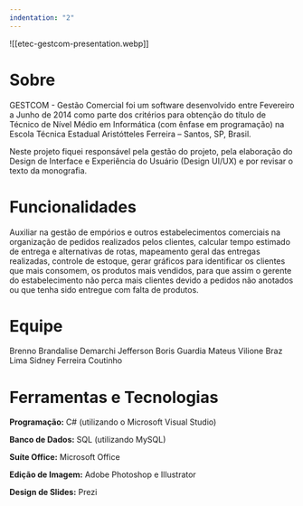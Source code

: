 ```yaml
---
indentation: "2"
---
```


![[etec-gestcom-presentation.webp]]
# Sobre 

GESTCOM - Gestão Comercial foi um software desenvolvido entre Fevereiro a Junho de 2014 como parte dos critérios para obtenção do título de Técnico de Nível Médio em Informática (com ênfase em programação) na Escola Técnica Estadual Aristótteles Ferreira – Santos, SP, Brasil.

Neste projeto fiquei responsável pela gestão do projeto, pela elaboração do Design de Interface e Experiência do Usuário (Design UI/UX) e por revisar o texto da monografia.

# Funcionalidades

Auxiliar na gestão de empórios e outros estabelecimentos comerciais na organização de pedidos realizados pelos clientes, calcular tempo estimado de entrega e alternativas de rotas, mapeamento geral das entregas realizadas, controle de estoque, gerar gráficos para identificar os clientes que mais consomem, os produtos mais vendidos, para que assim o gerente do estabelecimento não perca mais clientes devido a pedidos não anotados ou que tenha sido entregue com falta de produtos.

# Equipe

Brenno Brandalise Demarchi
Jefferson Boris Guardia
Mateus Vilione Braz Lima
Sidney Ferreira Coutinho

# Ferramentas e Tecnologias

**Programação:** C# (utilizando o Microsoft Visual Studio)

**Banco de Dados:** SQL (utilizando MySQL)

**Suíte Office:** Microsoft Office

**Edição de Imagem:** Adobe Photoshop e Illustrator

**Design de Slides:** Prezi